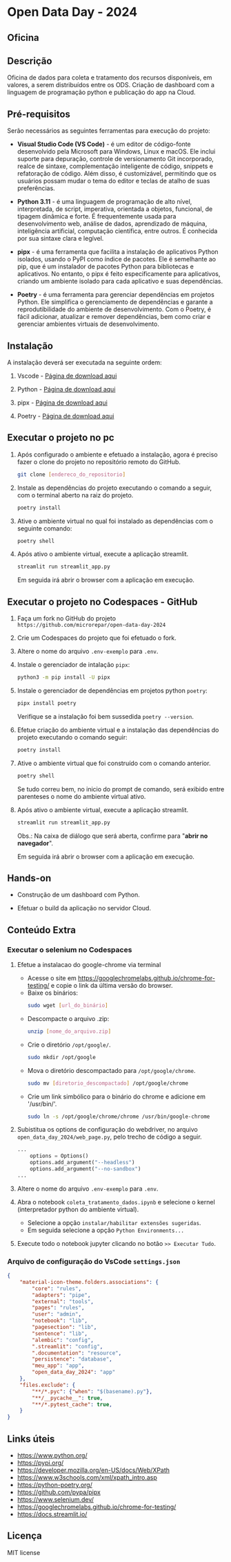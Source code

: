 # Open Data Day - 2024 
## Oficina
## Descrição

Oficina de dados para coleta e tratamento dos recursos disponíveis, em valores, a serem distribuídos entre os ODS. Criação de dashboard com a linguagem de programação python e publicação do app na Cloud.

## Pré-requisitos

Serão necessários as seguintes ferramentas para execução do projeto:
 - **Visual Studio Code (VS Code)**  - é um editor de código-fonte desenvolvido pela Microsoft para Windows, Linux e macOS. Ele inclui suporte para depuração, controle de versionamento Git incorporado, realce de sintaxe, complementação inteligente de código, snippets e refatoração de código. Além disso, é customizável, permitindo que os usuários possam mudar o tema do editor e teclas de atalho de suas preferências.

 - **Python 3.11** - é uma linguagem de programação de alto nível, interpretada, de script, imperativa, orientada a objetos, funcional, de tipagem dinâmica e forte. É frequentemente usada para desenvolvimento web, análise de dados, aprendizado de máquina, inteligência artificial, computação científica, entre outros. É conhecida por sua sintaxe clara e legível.

 - **pipx** -  é uma ferramenta que facilita a instalação de aplicativos Python isolados, usando o PyPI como índice de pacotes. Ele é semelhante ao pip, que é um instalador de pacotes Python para bibliotecas e aplicativos. No entanto, o pipx é feito especificamente para aplicativos, criando um ambiente isolado para cada aplicativo e suas dependências.
 
 - **Poetry** - é uma ferramenta para gerenciar dependências em projetos Python. Ele simplifica o gerenciamento de dependências e garante a reprodutibilidade do ambiente de desenvolvimento. Com o Poetry, é fácil adicionar, atualizar e remover dependências, bem como criar e gerenciar ambientes virtuais de desenvolvimento.

## Instalação
A instalação deverá ser executada na seguinte ordem:
 1. Vscode - [Página de download aqui](https://code.visualstudio.com/download)

 2. Python - [Página de download aqui](https://www.python.org/)

 3. pipx - [Página de download aqui](https://packaging.python.org/pt-br/latest/guides/installing-stand-alone-command-line-tools/)

 4. Poetry - [Página de download aqui](https://python-poetry.org/docs/#installation)

## Executar o projeto no pc
 1. Após configurado o ambiente e efetuado a instalação, agora é preciso fazer o clone do projeto no repositório remoto do GitHub.
    ```bash
    git clone [endereco_do_repositorio]
    ```

 2. Instale as dependências do projeto executando o comando a seguir, com o terminal aberto na raiz do projeto.
    ```bash
    poetry install
    ```

 3. Ative o ambiente virtual no qual foi instalado as dependências com o seguinte comando:
    ```bash
    poetry shell
    ```

 4. Após ativo o ambiente virtual, execute a aplicação streamlit.
    ```bash
    streamlit run streamlit_app.py
    ```

    Em seguida irá abrir o browser com a aplicação em execução.


## Executar o projeto no Codespaces - GitHub
 1. Faça um fork no GitHub do projeto `https://github.com/microrepar/open-data-day-2024`

 2. Crie um Codespaces do projeto que foi efetuado o fork.

 3. Altere o nome do arquivo `.env-exemplo` para `.env`.

 4. Instale o gerenciador de intalação `pipx`:
    ```bash
    python3 -m pip install -U pipx
    ```

 5. Instale o gerenciador de dependências em projetos python `poetry`:
    ```bash
    pipx install poetry
    ```

    Verifique se a instalação foi bem sussedida `poetry --version`.

 6. Efetue criação do ambiente virtual e a instalação das dependências do projeto executando o comando seguir:
    ```bash
    poetry install
    ```

 7. Ative o ambiente virtual que foi construído com o comando anterior.
    ```bash
    poetry shell
    ```    

    Se tudo correu bem, no inicio do prompt de comando, será exibido entre parenteses o nome do ambiente virtual ativo.

 8. Após ativo o ambiente virtual, execute a aplicação streamlit.
    ```bash
    streamlit run streamlit_app.py
    ```
    
    Obs.: Na caixa de diálogo que será aberta, confirme para "**abrir no navegador**".

    Em seguida irá abrir o browser com a aplicação em execução.

## Hands-on
 - Construção de um dashboard com Python.

 - Efetuar o build da aplicação no servidor Cloud.

## Conteúdo Extra
### Executar o selenium no Codespaces
1. Efetue a instalacao do google-chrome via terminal
    - Acesse o site em https://googlechromelabs.github.io/chrome-for-testing/ e copie o link da última versão do browser.
    - Baixe os binários:
       ```bash
       sudo wget [url_do_binário]
       ```
    - Descompacte o arquivo .zip:
       ```bash
       unzip [nome_do_arquivo.zip]
       ```
    - Crie o diretório `/opt/google/`.
       ```bash
       sudo mkdir /opt/google
       ```
    - Mova o diretório descompactado para `/opt/google/chrome`.
       ```bash
       sudo mv [diretorio_descompactado] /opt/google/chrome
       ```
    - Crie um link simbólico para o binário do chrome e adicione em '/usr/bin/'.
       ```bash
       sudo ln -s /opt/google/chrome/chrome /usr/bin/google-chrome
       ```

2. Subistitua os options de configuração do webdriver, no arquivo `open_data_day_2024/web_page.py`, pelo trecho de código a seguir.
   ```python
   ...
       options = Options()
       options.add_argument("--headless")
       options.add_argument("--no-sandbox")
   ...
   ```

3. Altere o nome do arquivo `.env-exemplo` para `.env`.

4. Abra o notebook `coleta_tratamento_dados.ipynb` e selecione o kernel (interpretador python do ambiente virtual).
    - Selecione a opção `instalar/habilitar extensões sugeridas`.
    - Em seguida selecione a opção `Python Environments...`

5. Execute todo o notebook jupyter clicando no botão `>> Executar Tudo`.

### Arquivo de configuração do VsCode `settings.json`
```json
{
    "material-icon-theme.folders.associations": {
        "core": "rules",
        "adapters": "pipe",
        "external": "tools",
        "pages": "rules",
        "user": "admin",
        "notebook": "lib",
        "pagesection": "lib",
        "sentence": "lib",
        "alembic": "config",
        ".streamlit": "config",
        ".documentation": "resource",
        "persistence": "database",
        "meu_app": "app",    
        "open_data_day_2024": "app"       
    },
    "files.exclude": {
        "**/*.pyc": {"when": "$(basename).py"},
        "**/__pycache__": true,
        "**/*.pytest_cache": true,
    }
}
```
## Links úteis
 - https://www.python.org/
 - https://pypi.org/
 - https://developer.mozilla.org/en-US/docs/Web/XPath
 - https://www.w3schools.com/xml/xpath_intro.asp
 - https://python-poetry.org/
 - https://github.com/pypa/pipx
 - https://www.selenium.dev/
 - https://googlechromelabs.github.io/chrome-for-testing/
 - https://docs.streamlit.io/

## Licença
MIT license
